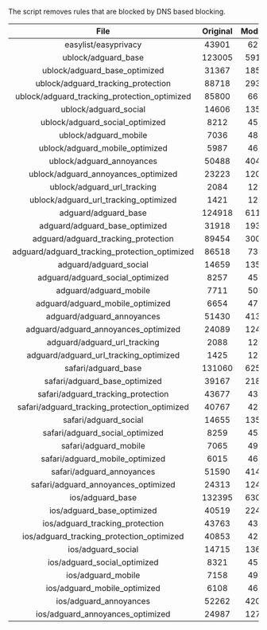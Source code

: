 The script removes rules that are blocked by DNS based blocking.


| File | Original | Modified |
|:----:|:-----:|:-----:|
| easylist/easyprivacy | 43901 | 6216 |
| ublock/adguard_base | 123005 | 59137 |
| ublock/adguard_base_optimized | 31367 | 18513 |
| ublock/adguard_tracking_protection | 88718 | 29351 |
| ublock/adguard_tracking_protection_optimized | 85800 | 6670 |
| ublock/adguard_social | 14606 | 13528 |
| ublock/adguard_social_optimized | 8212 | 4508 |
| ublock/adguard_mobile | 7036 | 4867 |
| ublock/adguard_mobile_optimized | 5987 | 4632 |
| ublock/adguard_annoyances | 50488 | 40486 |
| ublock/adguard_annoyances_optimized | 23223 | 12019 |
| ublock/adguard_url_tracking | 2084 | 1238 |
| ublock/adguard_url_tracking_optimized | 1421 | 1235 |
| adguard/adguard_base | 124918 | 61152 |
| adguard/adguard_base_optimized | 31918 | 19369 |
| adguard/adguard_tracking_protection | 89454 | 30035 |
| adguard/adguard_tracking_protection_optimized | 86518 | 7310 |
| adguard/adguard_social | 14659 | 13589 |
| adguard/adguard_social_optimized | 8257 | 4552 |
| adguard/adguard_mobile | 7711 | 5042 |
| adguard/adguard_mobile_optimized | 6654 | 4796 |
| adguard/adguard_annoyances | 51430 | 41349 |
| adguard/adguard_annoyances_optimized | 24089 | 12418 |
| adguard/adguard_url_tracking | 2088 | 1243 |
| adguard/adguard_url_tracking_optimized | 1425 | 1240 |
| safari/adguard_base | 131060 | 62582 |
| safari/adguard_base_optimized | 39167 | 21893 |
| safari/adguard_tracking_protection | 43677 | 4343 |
| safari/adguard_tracking_protection_optimized | 40767 | 4249 |
| safari/adguard_social | 14655 | 13579 |
| safari/adguard_social_optimized | 8259 | 4542 |
| safari/adguard_mobile | 7065 | 4903 |
| safari/adguard_mobile_optimized | 6015 | 4658 |
| safari/adguard_annoyances | 51590 | 41440 |
| safari/adguard_annoyances_optimized | 24313 | 12485 |
| ios/adguard_base | 132395 | 63099 |
| ios/adguard_base_optimized | 40519 | 22412 |
| ios/adguard_tracking_protection | 43763 | 4351 |
| ios/adguard_tracking_protection_optimized | 40853 | 4257 |
| ios/adguard_social | 14715 | 13611 |
| ios/adguard_social_optimized | 8321 | 4556 |
| ios/adguard_mobile | 7158 | 4944 |
| ios/adguard_mobile_optimized | 6108 | 4696 |
| ios/adguard_annoyances | 52262 | 42007 |
| ios/adguard_annoyances_optimized | 24987 | 12768 |